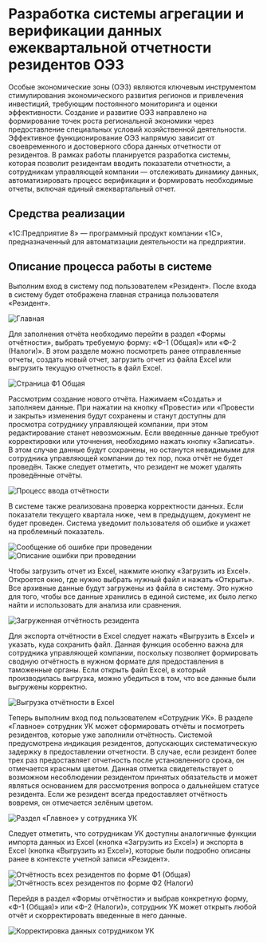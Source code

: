 # Разработка системы агрегации и верификации данных ежеквартальной отчетности резидентов ОЭЗ 
Особые экономические зоны (ОЭЗ) являются ключевым инструментом стимулирования экономического развития регионов и привлечения инвестиций, требующим постоянного мониторинга и оценки эффективности. Создание и развитие ОЭЗ направлено на формирование точек роста региональной экономики через предоставление специальных условий хозяйственной деятельности. Эффективное функционирование ОЭЗ напрямую зависит от своевременного и достоверного сбора данных отчетности от резидентов.
В рамках работы планируется разработка системы, которая позволит резидентам вводить показатели отчетности, а сотрудникам управляющей компании — отслеживать динамику данных, автоматизировать процесс верификации и формировать необходимые отчеты, включая единый ежеквартальный отчет.

## Средства реализации 
«1С:Предприятие 8» — программный продукт компании «1С», предназначенный для автоматизации деятельности на предприятии.

## Описание процесса работы в системе 
Выполним вход в систему под пользователем «Резидент». После входа в систему будет отображена главная страница пользователя «Резидент».

![Главная](images/главная.png "Главная страница")

Для заполнения отчёта необходимо перейти в раздел «Формы отчётности», выбрать требуемую форму: «Ф-1 (Общая)» или «Ф-2 (Налоги)». В этом разделе можно посмотреть ранее отправленные отчеты, создать новый отчет, загрузить отчет из файла Excel или выгрузить текущую отчетность в файл Excel.

![Страница Ф1 Общая](images/Страница_Ф1_Общая.png "Страница «Ф-1 (Общая)»")

Рассмотрим создание нового отчёта. Нажимаем «Создать» и заполняем данные. При нажатии на кнопку «Провести» или «Провести и закрыть» изменения будут сохранены и станут доступны для просмотра сотруднику управляющей компании, при этом редактирование станет невозможным. Если введенные данные требуют корректировки или уточнения, необходимо нажать кнопку «Записать». В этом случае данные будут сохранены, но останутся невидимыми для сотрудника управляющей компании до тех пор, пока отчёт не будет проведён. Также следует отметить, что резидент не может удалять проведённые отчёты.

![Процесс ввода отчётности](images/Процесс_ввода_отчётности.png "Процесс ввода отчётности")

В системе также реализована проверка корректности данных. Если показатели текущего квартала ниже, чем в предыдущем, документ не будет проведен. Система уведомит пользователя об ошибке и укажет на проблемный показатель.

![Сообщение об ошибке при проведении](images/Сообщение_об_ошибке_при_проведении.png "Сообщение об ошибке при проведении")
![Описание ошибки при проведении](images/Описание_ошибки_при_проведении.png "Описание ошибки при проведении")

Чтобы загрузить отчет из Excel, нажмите кнопку «Загрузить из Excel». Откроется окно, где нужно выбрать нужный файл и нажать «Открыть». Все архивные данные будут загружены из файла в систему. Это нужно для того, чтобы все данные хранились в единой системе, их было легко найти и использовать для анализа или сравнения.

![Загруженная отчётность резидента](images/Загруженная_отчётность_резидента.png "Загруженная отчётность резидента")

Для экспорта отчётности в Excel следует нажать «Выгрузить в Excel» и указать, куда сохранить файл. Данная функция особенно важна для сотрудника управляющей компании, поскольку позволяет формировать сводную отчётность в нужном формате для предоставления в таможенные органы. Если открыть файл Excel, в который производилась выгрузка, можно убедиться в том, что все данные были выгружены корректно.

![Выгрузка отчётности в Excel](images/Выгрузка_отчётности_в_Excel.png "Выгрузка отчётности в Excel")

Теперь выполним вход под пользователем «Сотрудник УК». В разделе «Главное» сотрудник УК может сформировать отчёты и посмотреть резидентов, которые уже заполнили отчётность. 
Системой предусмотрена индикация резидентов, допускающих систематическую задержку в предоставлении отчетности. В случае, если резидент более трех раз предоставляет отчетность после установленного срока, он отмечается красным цветом. Данная отметка свидетельствует о возможном несоблюдении резидентом принятых обязательств и может являться основанием для рассмотрения вопроса о дальнейшем статусе резидента. Если же резидент всегда предоставляет отчётность вовремя, он отмечается зелёным цветом.

![Раздел «Главное» у сотрудника УК](images/Раздел_Главное_у_сотрудника_УК.png "Раздел «Главное» у сотрудника УК")

Следует отметить, что сотрудникам УК доступны аналогичные функции импорта данных из Excel (кнопка «Загрузить из Excel») и экспорта в Excel (кнопка «Выгрузить из Excel»), которые были подробно описаны ранее в контексте учетной записи «Резидент». 

![Отчётность всех резидентов по форме Ф1 (Общая)](images/Отчётность_всех_резидентов_по_форме_Ф1_Общая.png "Отчётность всех резидентов по форме Ф1 (Общая)")
![Отчётность всех резидентов по форме Ф2 (Налоги)](images/Отчётность_всех_резидентов_по_форме_Ф2_Налоги.png "Отчётность всех резидентов по форме Ф2 (Налоги)")

Перейдя в раздел «Формы отчётности» и выбрав конкретную форму, «Ф-1 (Общая)» или «Ф-2 (Налоги)», сотрудник УК может открыть любой отчёт и скорректировать введенные в него данные.

![Корректировка данных сотрудником УК](images/Корректировка_данных_сотрудником_УК.png "Корректировка данных сотрудником УК")
